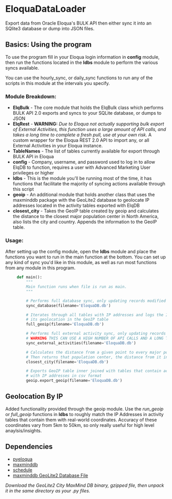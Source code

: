 # EloquaDataLoader
Export data from Oracle Eloqua's BULK API then either sync it into an SQlite3 database or dump into JSON files.

## Basics: Using the program
To use the program fill in your Eloqua login information in **config** module, then run the functions located in the **ldbs** module to perform the various syncs available.

You can use the hourly_sync, or daily_sync functions to run any of the scripts in this module at the intervals you specify.

### Module Breakdown:
* **ElqBulk** - The core module that holds the ElqBulk class which performs BULK API 2.0 exports and syncs to your SQLite database, or dumps to JSON
* **ElqRest** - **WARNING:** *Due to Eloqua not actually supporting bulk export of External Activities, this function uses a large amount of API calls, and takes a long time to complete a fresh pull, use at your own risk.* A custom wrapper for the Eloqua REST 2.0 API to import any, or all External Activities in your Eloqua instance.
* **TableNames** - The list of tables currently available for export through BULK API in Eloqua
* **config** - Company, username, and password used to log in to allow ElqDB to function, requires a user with Advanced Marketing User privileges or higher
* **ldbs** - This is the module you'll be running most of the time, it has functions that facilitate the majority of syncing actions available through this script
* **geoip** - An additional module that holds another class that uses the maxminddb package with the GeoLite2 database to geolocate IP addresses located in the activity tables exported with ElqDB
* **closest_city** - Takes the GeoIP table created by geoip and calculates the distance to the closest major population center in North America, also lists the city and country. Appends the information to the GeoIP table.

### Usage:

After setting up the config module, open the **ldbs** module and place the functions you want to run in the main function at the bottom.
You can set up any kind of sync you'd like in this module, as well as run most functions from any module in this program.

```python
     def main():
         """
         Main function runs when file is run as main.
         """

         # Performs full database sync, only updating records modified since the last sync
         sync_database(filename='EloquaDB.db')

         # Iterates through all tables with IP addresses and logs the IP with
         # its geolocation in the GeoIP table
         full_geoip(filename='EloquaDB.db')

         # Performs full external activity sync, only updating records created since the last sync
         # WARNING THIS CAN USE A HIGH NUMBER OF API CALLS AND A LONG TIME - CHECK YOUR API LIMIT BEFORE USING THIS
         sync_external_activities(filename='EloquaDB.db')

         # Calculates the distance from a given point to every major population center in North America
         # Then returns that population center, the distance from it in km, and the country that city is in
         closest_city(filename='EloquaDB.db')

         # Exports GeoIP table inner joined with tables that contain activities
         # with IP addresses in csv format
         geoip.export_geoip(filename='EloquaDB.db')
 ```

## Geolocation By IP
Added functionality provided through the geoip module. Use the *run_geoip* or *full_geoip* functions in **ldbs** to roughly match the IP Addresses in activity tables that contain them with real-world coordinates. Accuracy of these coordinates vary from 5km to 50km, so only really useful for high level anaylsis/insights. 

## Dependencies
* [pyeloqua](https://pypi.python.org/pypi/pyeloqua/0.5.6)
* [maxminddb](https://pypi.python.org/pypi/maxminddb)
* [schedule](https://pypi.python.org/pypi/schedule)
* [maxminddb GeoLite2 Database File](https://dev.maxmind.com/geoip/geoip2/geolite2/)

*Download the GeoLite2 City MaxMind DB binary, gzipped file, then unpack it in the same directory as your .py files.*
